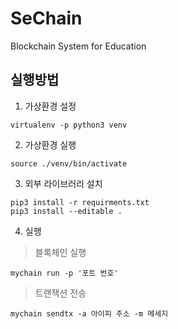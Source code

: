 # SeChain
Blockchain System for Education

## 실행방법

1. 가상환경 설정
<pre><code>virtualenv -p python3 venv</code></pre>

2. 가상환경 실행
<pre><code>source ./venv/bin/activate</code></pre>

3. 외부 라이브러리 설치
<pre><code>pip3 install -r requirments.txt
pip3 install --editable .
</code></pre>

4. 실행

> 블록체인 실행
<pre><code>mychain run -p '포트 번호'</code></pre>

> 트랜잭션 전송
<pre><code>mychain sendtx -a 아이피 주소 -m 메세지</code></pre>

